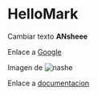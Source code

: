 # HelloMark

Cambiar texto
**ANsheee**

Enlace a [Google](https://www.google.com/)

Imagen de ![nashe](https://1.bp.blogspot.com/-rgm8pHvQUps/V8R_6c75FUI/AAAAAAAACRo/O0TPA4bRsYcNtP5OacBWfNHdIgomtNkhQCLcB/s1600/lanzamiento%2Benanos.jpg)

Enlace a [documentacion](nashe.md)